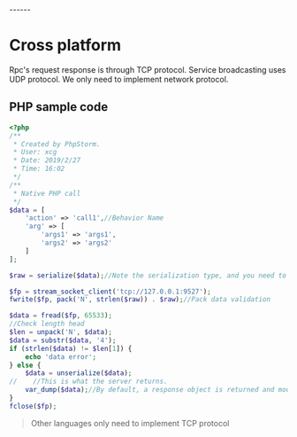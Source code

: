 <head>
     <title>EasySwoole Rpc|swoole Rpc|swoole distributed|swoole microservices|php microservices|php Rpc</title>
     <meta name="keywords" content="EasySwoole Rpc|swoole Rpc|swoole distributed|swoole microservices|php microservices|php Rpc"/>
     <meta name="description" content="EasySwoole Rpc|swoole Rpc|swoole distributed|swoole microservices|php microservices|php Rpc"/>
</head>
---<head>---

# Cross platform
Rpc's request response is through TCP protocol. Service broadcasting uses UDP protocol. We only need to implement network protocol.
## PHP sample code
````php
<?php
/**
 * Created by PhpStorm.
 * User: xcg
 * Date: 2019/2/27
 * Time: 16:02
 */
/**
 * Native PHP call
 */
$data = [
    'action' => 'call1',//Behavior Name
    'arg' => [
        'args1' => 'args1',
        'args2' => 'args2'
    ]
];

$raw = serialize($data);//Note the serialization type, and you need to agree on the protocol $serializeType with the RPC server

$fp = stream_socket_client('tcp://127.0.0.1:9527');
fwrite($fp, pack('N', strlen($raw)) . $raw);//Pack data validation

$data = fread($fp, 65533);
//Check length head
$len = unpack('N', $data);
$data = substr($data, '4');
if (strlen($data) != $len[1]) {
    echo 'data error';
} else {
    $data = unserialize($data);
//    //This is what the server returns.
    var_dump($data);//By default, a response object is returned and modified by $serializeType
}
fclose($fp);
````
> Other languages only need to implement TCP protocol
